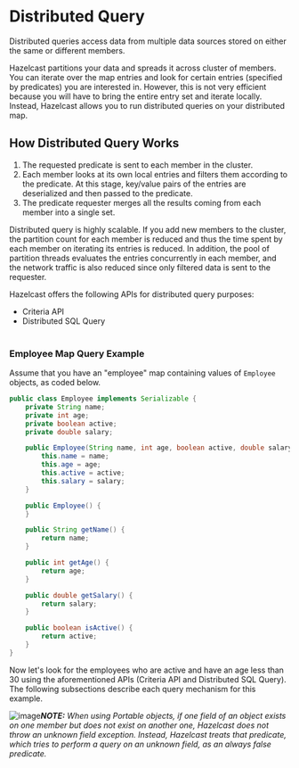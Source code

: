 

# Distributed Query

Distributed queries access data from multiple data sources stored on either the same or different members.

Hazelcast partitions your data and spreads it across cluster of members. You can iterate over the map entries and look for certain entries (specified by predicates) you are interested in. However, this is not very efficient because you will have to bring the entire entry set and iterate locally. Instead, Hazelcast allows you to run distributed queries on your distributed map.


## How Distributed Query Works

1. The requested predicate is sent to each member in the cluster.
2. Each member looks at its own local entries and filters them according to the predicate. At this stage, key/value pairs of the entries are deserialized and then passed to the predicate.
3. The predicate requester merges all the results coming from each member into a single set.

Distributed query is highly scalable. If you add new members to the cluster, the partition count for each member is reduced and thus the time spent by each member on iterating its entries is reduced. In addition, the pool of partition threads evaluates the entries concurrently in each member, and the network traffic is also reduced since only filtered data is sent to the requester.

Hazelcast offers the following APIs for distributed query purposes:

- Criteria API
- Distributed SQL Query
<br></br>


### Employee Map Query Example

Assume that you have an "employee" map containing values of `Employee` objects, as coded below.

```java
public class Employee implements Serializable {
    private String name;
    private int age;
    private boolean active;
    private double salary;

    public Employee(String name, int age, boolean active, double salary) {
        this.name = name;
        this.age = age;
        this.active = active;
        this.salary = salary;
    }

    public Employee() {
    }

    public String getName() {
        return name;
    }

    public int getAge() {
        return age;
    }

    public double getSalary() {
        return salary;
    }

    public boolean isActive() {
        return active;
    }
}
```

Now let's look for the employees who are active and have an age less than 30 using the aforementioned APIs (Criteria API and Distributed SQL Query). The following subsections describe each query mechanism for this example.

![image](images/NoteSmall.jpg)***NOTE:*** *When using Portable objects, if one field of an object exists on one member but does not exist on another one, Hazelcast does not throw an unknown field exception.
Instead, Hazelcast treats that predicate, which tries to perform a query on an unknown field, as an always false predicate.*


